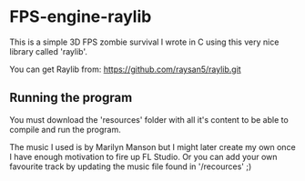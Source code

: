 # FPS-engine-raylib
This is a simple 3D FPS zombie survival I wrote in C using this very nice library called 'raylib'.

You can get Raylib from:
https://github.com/raysan5/raylib.git

## Running the program
You must download the 'resources' folder with all it's content to be able to compile and run the program.

The music I used is by Marilyn Manson but I might later create my own once I have enough motivation to fire up FL Studio. Or you can add your own favourite track by updating the music file found in '/recources' ;)
